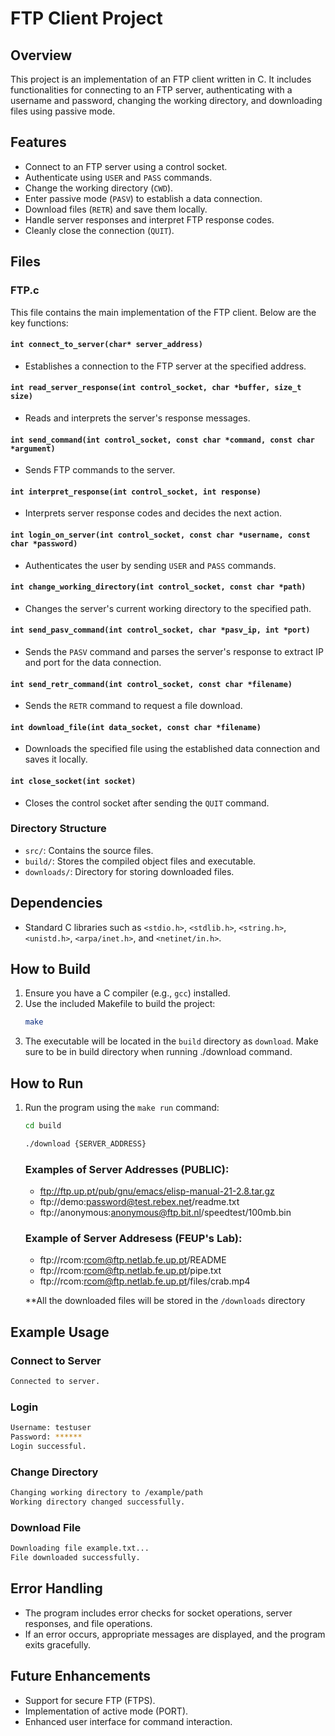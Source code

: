 
# FTP Client Project

## Overview

This project is an implementation of an FTP client written in C. It includes functionalities for connecting to an FTP server, authenticating with a username and password, changing the working directory, and downloading files using passive mode.

## Features

- Connect to an FTP server using a control socket.
- Authenticate using `USER` and `PASS` commands.
- Change the working directory (`CWD`).
- Enter passive mode (`PASV`) to establish a data connection.
- Download files (`RETR`) and save them locally.
- Handle server responses and interpret FTP response codes.
- Cleanly close the connection (`QUIT`).

## Files

### FTP.c
This file contains the main implementation of the FTP client. Below are the key functions:

#### `int connect_to_server(char* server_address)`
- Establishes a connection to the FTP server at the specified address.

#### `int read_server_response(int control_socket, char *buffer, size_t size)`
- Reads and interprets the server's response messages.

#### `int send_command(int control_socket, const char *command, const char *argument)`
- Sends FTP commands to the server.

#### `int interpret_response(int control_socket, int response)`
- Interprets server response codes and decides the next action.

#### `int login_on_server(int control_socket, const char *username, const char *password)`
- Authenticates the user by sending `USER` and `PASS` commands.

#### `int change_working_directory(int control_socket, const char *path)`
- Changes the server's current working directory to the specified path.

#### `int send_pasv_command(int control_socket, char *pasv_ip, int *port)`
- Sends the `PASV` command and parses the server's response to extract IP and port for the data connection.

#### `int send_retr_command(int control_socket, const char *filename)`
- Sends the `RETR` command to request a file download.

#### `int download_file(int data_socket, const char *filename)`
- Downloads the specified file using the established data connection and saves it locally.

#### `int close_socket(int socket)`
- Closes the control socket after sending the `QUIT` command.

### Directory Structure

- `src/`: Contains the source files.
- `build/`: Stores the compiled object files and executable.
- `downloads/`: Directory for storing downloaded files.

## Dependencies

- Standard C libraries such as `<stdio.h>`, `<stdlib.h>`, `<string.h>`, `<unistd.h>`, `<arpa/inet.h>`, and `<netinet/in.h>`.

## How to Build

1. Ensure you have a C compiler (e.g., `gcc`) installed.
2. Use the included Makefile to build the project:
   ```bash
   make
   ```
3. The executable will be located in the `build` directory as `download`. Make sure to be in build directory when running ./download command.

## How to Run

1. Run the program using the `make run` command:
   ```bash
   cd build

   ./download {SERVER_ADDRESS}
   ```
    ### Examples of Server Addresses (PUBLIC):
    - ftp://ftp.up.pt/pub/gnu/emacs/elisp-manual-21-2.8.tar.gz
    - ftp://demo:password@test.rebex.net/readme.txt
    - ftp://anonymous:anonymous@ftp.bit.nl/speedtest/100mb.bin

    ### Example of Server Addresess (FEUP's Lab):
    - ftp://rcom:rcom@ftp.netlab.fe.up.pt/README
    - ftp://rcom:rcom@ftp.netlab.fe.up.pt/pipe.txt
    - ftp://rcom:rcom@ftp.netlab.fe.up.pt/files/crab.mp4 

    **All the downloaded files will be stored in the ``/downloads`` directory


## Example Usage

### Connect to Server
```bash
Connected to server.
```

### Login
```bash
Username: testuser
Password: ******
Login successful.
```

### Change Directory
```bash
Changing working directory to /example/path
Working directory changed successfully.
```

### Download File
```bash
Downloading file example.txt...
File downloaded successfully.
```

## Error Handling
- The program includes error checks for socket operations, server responses, and file operations.
- If an error occurs, appropriate messages are displayed, and the program exits gracefully.

## Future Enhancements
- Support for secure FTP (FTPS).
- Implementation of active mode (PORT).
- Enhanced user interface for command interaction.
